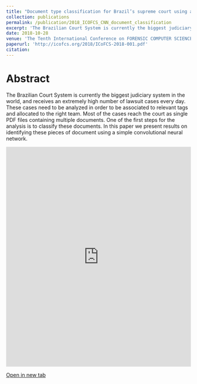 ```yaml
---
title: "Document type classification for Brazil’s supreme court using a Convolutional Neural Network"
collection: publications
permalink: /publication/2018_ICOFCS_CNN_document_classification
excerpt: 'The Brazilian Court System is currently the biggest judiciary system in the world, and receives an extremely high number of lawsuit cases every day. These cases need to be analyzed in order to be associated to relevant tags and allocated to the right team. Most of the cases reach the court as single PDF files containing multiple documents. One of the first steps for the analysis is to classify these documents. In this paper we present results on identifying these pieces of document using a simple convolutional neural network.'
date: 2018-10-28
venue: 'The Tenth International Conference on FORENSIC COMPUTER SCIENCE and CYBER LAW'
paperurl: 'http://icofcs.org/2018/ICoFCS-2018-001.pdf'
citation:
---
```


# Abstract

The Brazilian Court System is currently the biggest judiciary system in the world, and receives an extremely high number of lawsuit cases every day. These cases need to be analyzed in order to be associated to relevant tags and allocated to the right team. Most of the cases reach the court as single PDF files containing multiple documents. One of the first steps for the analysis is to classify these documents. In this paper we present results on identifying these pieces of document using a simple convolutional neural network.

<iframe src="http://icofcs.org/2018/ICoFCS-2018-001.pdf" width="100%" height="600em" style="border:none;"></iframe>

[Open in new tab](http://icofcs.org/2018/ICoFCS-2018-001.pdf)

